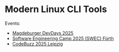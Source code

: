 # Modern Linux CLI Tools

Events:

- [Magdeburger DevDays 2025](https://draptik.github.io/2025-05-md-devdays-modern-linux-cli-tools/)
- [Software Engineering Camp 2025 (SWEC) Fürth](https://draptik.github.io/2025-05-swec-modern-linux-cli-tools/)
- [CodeBuzz 2025 Leipzig](https://draptik.github.io/2025-06-codebuzz-modern-linux-cli-tools/)
